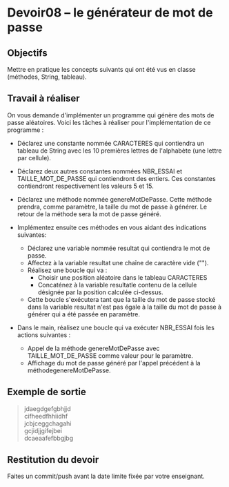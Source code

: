 # Devoir08 – le générateur de mot de passe
## Objectifs
Mettre en pratique les concepts suivants qui ont été vus en classe (méthodes, String, tableau).

## Travail à réaliser
On vous demande d'implémenter un programme qui génère des mots de passe aléatoires. Voici les tâches à réaliser pour l'implémentation de ce programme :

- Déclarez une  constante  nommée CARACTERES qui  contiendra un  tableau de  String  avec  les 10 premières lettres de l'alphabète (une lettre par cellule).
- Déclarez  deux  autres  constantes  nommées NBR_ESSAI et TAILLE_MOT_DE_PASSE qui  contiendront  des entiers. Ces constantes contiendront respectivement les valeurs 5 et 15.
- Déclarez une méthode nommée genereMotDePasse. Cette méthode prendra, comme paramètre, la taille du mot de passe à générer. Le retour de la méthode sera la mot de passe généré.
- Implémentez ensuite ces méthodes en vous aidant des indications suivantes:
  * Déclarez une variable nommée resultat qui contiendra le mot de passe.
  * Affectez à la variable resultat une chaîne de caractère vide ("").
  * Réalisez une boucle qui va :
    * Choisir une position aléatoire dans le tableau CARACTERES
    * Concaténez à la variable resultatle contenu de la cellule désignée par la position calculée ci-dessus.
  * Cette boucle s'exécutera tant que la taille du mot de passe stocké dans la variable resultat n'est pas égale à la taille du mot de passe à générer qui a été passée en paramètre.

- Dans le main, réalisez une boucle qui va exécuter NBR_ESSAI fois les actions suivantes : 
  * Appel de la méthode genereMotDePasse avec TAILLE_MOT_DE_PASSE comme valeur pour le paramètre.
  * Affichage du mot de passe généré par l'appel précédent à la méthodegenereMotDePasse.

## Exemple de sortie

>jdaegdgefgbhjjd <br>
>cifheedfhhiidhf <br>
>jcbjceggchagahi <br>
>gcjidjjgifejbei <br>
>dcaeaafefbbgjbg <br>


## Restitution du devoir
Faites un commit/push avant la date limite fixée par votre enseignant.
